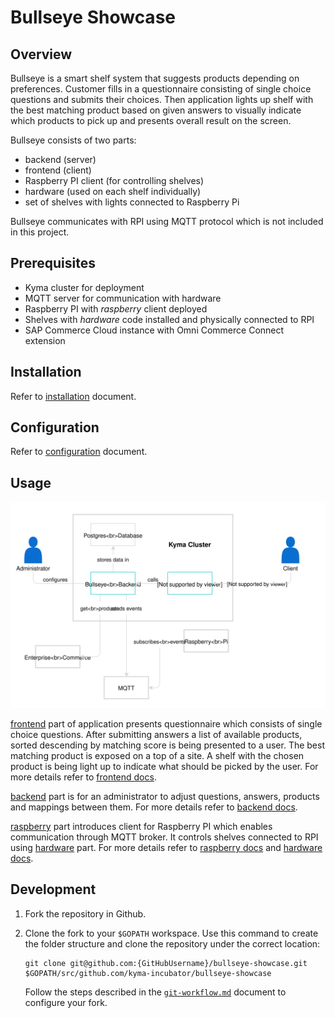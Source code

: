 # Bullseye Showcase

## Overview
   Bullseye is a smart shelf system that suggests products depending on preferences.
   Customer fills in a questionnaire consisting of single choice questions and
   submits their choices. Then application lights up shelf with the best matching
   product based on given answers to visually indicate which products to pick up
   and presents overall result on the screen.

   Bullseye consists of two parts:
   - backend (server)
   - frontend (client)
   - Raspberry PI client (for controlling shelves)
   - hardware (used on each shelf individually)
   - set of shelves with lights connected to Raspberry Pi
     
   Bullseye communicates with RPI using MQTT protocol which is not included in this project.

## Prerequisites
   - Kyma cluster for deployment
   - MQTT server for communication with hardware
   - Raspberry PI with *raspberry* client deployed
   - Shelves with *hardware* code installed and physically connected to RPI
   - SAP Commerce Cloud instance with Omni Commerce Connect extension

## Installation
   Refer to [installation](./backend/docs/installation.org) document.
   
## Configuration
   Refer to [configuration](./backend/docs/configuration.org) document.

## Usage
   ![Diagram Bullseye](./docs/assets/diagram_bullseye.svg)

   [frontend](./frontend) part of application presents questionnaire which consists of single choice questions.
   After submitting answers a list of available products, sorted descending by matching score
   is being presented to a user. The best matching product is exposed on a top of a site.
   A shelf with the chosen product is being light up to indicate what should be picked by the user.
   For more details refer to [frontend docs](./frontend/README.md).

   [backend](./backend) part is for an administrator to adjust questions, answers, products and
   mappings between them. For more details refer to [backend docs](./backend/README.md).

   [raspberry](./raspberry) part introduces client for Raspberry PI which enables communication through MQTT broker.
   It controls shelves connected to RPI using [hardware](./hardware) part. For more details refer to
   [raspberry docs](./raspberry/README.md) and [hardware docs](./hardware/README.md).

## Development
1. Fork the repository in Github.
2. Clone the fork to your `$GOPATH` workspace. Use this command to create the folder structure and clone the repository under the correct location:

    ```
    git clone git@github.com:{GitHubUsername}/bullseye-showcase.git $GOPATH/src/github.com/kyma-incubator/bullseye-showcase
    ```

    Follow the steps described in the [`git-workflow.md`](https://github.com/kyma-project/community/blob/master/contributing/03-git-workflow.md) document to configure your fork.
